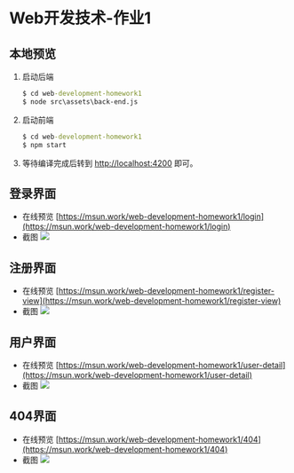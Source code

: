 Web开发技术-作业1
====

本地预览
----
1. 启动后端
    ```cmd
    $ cd web-development-homework1
    $ node src\assets\back-end.js
    ```

2. 启动前端
    ```cmd
    $ cd web-development-homework1
    $ npm start
    ```
3. 等待编译完成后转到 [http://localhost:4200](http://localhost:4200) 即可。

登录界面
----
+ 在线预览 [https://msun.work/web-development-homework1/login](https://msun.work/web-development-homework1/login)
+ 截图 ![](https://cdn.jsdelivr.net/gh/marshall-sun/web-development-homework1/src/assets/login.png)

注册界面
----
+ 在线预览 [https://msun.work/web-development-homework1/register-view](https://msun.work/web-development-homework1/register-view)
+ 截图 ![](https://cdn.jsdelivr.net/gh/marshall-sun/web-development-homework1/src/assets/register.png)

用户界面
----
+ 在线预览 [https://msun.work/web-development-homework1/user-detail](https://msun.work/web-development-homework1/user-detail)
+ 截图 ![](https://cdn.jsdelivr.net/gh/marshall-sun/web-development-homework1/src/assets/user-detail.png)

404界面
----
+ 在线预览 [https://msun.work/web-development-homework1/404](https://msun.work/web-development-homework1/404)
+ 截图 ![](https://cdn.jsdelivr.net/gh/marshall-sun/web-development-homework1/src/assets/404.png)
